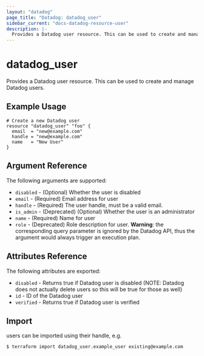 ```yaml
---
layout: "datadog"
page_title: "Datadog: datadog_user"
sidebar_current: "docs-datadog-resource-user"
description: |-
  Provides a Datadog user resource. This can be used to create and manage users.
---
```


# datadog_user

Provides a Datadog user resource. This can be used to create and manage Datadog users.

## Example Usage

```hcl
# Create a new Datadog user
resource "datadog_user" "foo" {
  email  = "new@example.com"
  handle = "new@example.com"
  name   = "New User"
}
```

## Argument Reference

The following arguments are supported:

* `disabled` - (Optional) Whether the user is disabled
* `email` - (Required) Email address for user
* `handle` - (Required) The user handle, must be a valid email.
* `is_admin` - (Deprecated) (Optional) Whether the user is an administrator
* `name` - (Required) Name for user
* `role` - (Deprecated) Role description for user. **Warning**: the corresponding query parameter is ignored by the Datadog API, thus the argument would always trigger an execution plan.

## Attributes Reference

The following attributes are exported:

* `disabled` - Returns true if Datadog user is disabled (NOTE: Datadog does not actually delete users so this will be true for those as well)
* `id` - ID of the Datadog user
* `verified` - Returns true if Datadog user is verified

## Import

users can be imported using their handle, e.g.

```
$ terraform import datadog_user.example_user existing@example.com
```
